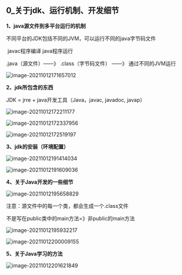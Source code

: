 ## 0_关于jdk、运行机制、开发细节

**1、java源文件到多平台运行的机制**

不同平台的JDK包括不同的JVM，可以运行不同的java字节码文件

​             javac程序编译                                java程序运行

.java（源文件）——》    .class（字节码文件）  ——》  通过不同的JVM运行

![image-20211012171657012](C:\Users\koiman\AppData\Roaming\Typora\typora-user-images\image-20211012171657012.png)



**2、jdk所包含的东西**

JDK = jrre + java开发工具（Java，javac, javadoc, javap）

![image-20211012172211177](C:\Users\koiman\AppData\Roaming\Typora\typora-user-images\image-20211012172211177.png)

![image-20211012172337956](C:\Users\koiman\AppData\Roaming\Typora\typora-user-images\image-20211012172337956.png)

![image-20211012172519197](C:\Users\koiman\AppData\Roaming\Typora\typora-user-images\image-20211012172519197.png)

**3、jdk的安装（环境配置）**

![image-20211012191414034](C:\Users\koiman\AppData\Roaming\Typora\typora-user-images\image-20211012191414034.png)

![image-20211012191609036](C:\Users\koiman\AppData\Roaming\Typora\typora-user-images\image-20211012191609036.png)

**4、关于Java开发的一些细节**

![image-20211012195658829](C:\Users\koiman\AppData\Roaming\Typora\typora-user-images\image-20211012195658829.png)

注意：源文件中的每一个类，都会生成一个.class文件

不是写在public类中的main方法=》非public的main方法

![image-20211012195932217](C:\Users\koiman\AppData\Roaming\Typora\typora-user-images\image-20211012195932217.png)

![image-20211012200009155](C:\Users\koiman\AppData\Roaming\Typora\typora-user-images\image-20211012200009155.png)

**5、关于Java学习的方法**

![image-20211012201621849](C:\Users\koiman\AppData\Roaming\Typora\typora-user-images\image-20211012201621849.png)

